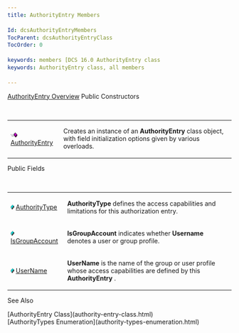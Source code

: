 ```yaml
---
title: AuthorityEntry Members

Id: dcsAuthorityEntryMembers
TocParent: dcsAuthorityEntryClass
TocOrder: 0

keywords: members [DCS 16.0 AuthorityEntry class
keywords: AuthorityEntry class, all members

---
```


[AuthorityEntry Overview](authority-entry-class.html) 
Public Constructors

<br />

<table class="dtTABLE" id="table4" style="border-spacing: 0px" cellspacing="0" x-use-null-cells="x-use-null-cells">
          <colgroup span="1">
            <col span="1" style="WIDTH: 20%" />
            <col span="1" style="WIDTH: 70%" />
          </colgroup>
          <tr>
            <td colspan="1" rowspan="1">

<img height="11" alt="public property" src="images/public-method.gif" width="15" border="0" x-maintain-ratio="TRUE" /> [ AuthorityEntry](authority-entry-class-authority-entry-constructors.html) 
</td>
            <td colspan="1" rowspan="1">

Creates an instance of an **AuthorityEntry** class object, with field initialization options given by various overloads.
</td>
          </tr>
</table>

Public Fields

<br />

<table class="dtTABLE" id="Table5" style="border-spacing: 0px" cellspacing="0" x-use-null-cells="x-use-null-cells">
          <colgroup span="1">
            <col span="1" style="WIDTH: 20%" />
            <col span="1" style="WIDTH: 70%" />
          </colgroup>
          <tr>
            <td colspan="1" rowspan="1" style="height: 47px">

<img style="WIDTH: 8px; HEIGHT: 11px" height="11" src="images/field.bmp" width="8" border="0" x-maintain-ratio="TRUE" /> [ AuthorityType](authority-entry-class-authority-type-field.html) 
</td>
            <td colspan="1" rowspan="1" style="height: 47px">

**AuthorityType** defines the access capabilities and limitations for this authorization entry.
</td>
          </tr>
          <tr>
            <td colspan="1" rowspan="1">

<img style="WIDTH: 8px; HEIGHT: 11px" height="11" src="images/field.bmp" width="8" border="0" x-maintain-ratio="TRUE" /> [ IsGroupAccount](authority-entry-class-username-field.html) 
</td>
            <td colspan="1" rowspan="1">

**IsGroupAccount** indicates whether **Username** denotes a user or group profile.
</td>
          </tr>
          <tr>
            <td colspan="1" rowspan="1">

<img style="WIDTH: 8px; HEIGHT: 11px" height="11" src="images/field.bmp" width="8" border="0" x-maintain-ratio="TRUE" /> [ UserName](authority-entry-class-username-field.html) 
</td>
            <td colspan="1" rowspan="1">

**UserName** is the name of the group or user profile whose access capabilities are defined by this **AuthorityEntry** .
</td>
          </tr>
</table>

See Also

<dl />
      [AuthorityEntry Class](authority-entry-class.html)
      <br />
      [AuthorityTypes Enumeration](authority-types-enumeration.html)

